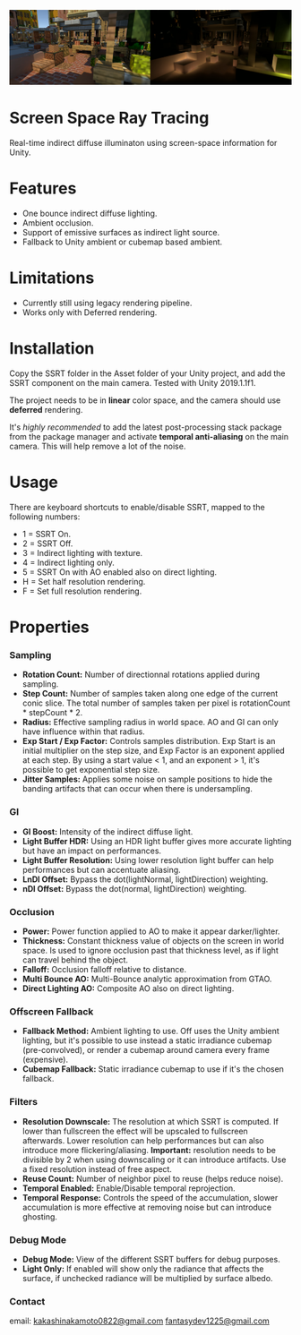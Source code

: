 ![ssrt](Img/ssrt.png)
# Screen Space Ray Tracing

Real-time indirect diffuse illuminaton using screen-space information for Unity.

# Features
* One bounce indirect diffuse lighting.
* Ambient occlusion.
* Support of emissive surfaces as indirect light source.
* Fallback to Unity ambient or cubemap based ambient.

# Limitations
* Currently still using legacy rendering pipeline.
* Works only with Deferred rendering.

# Installation

Copy the SSRT folder in the Asset folder of your Unity project, and add the SSRT component on the main camera. Tested with Unity 2019.1.1f1.

The project needs to be in __linear__ color space, and the camera should use __deferred__ rendering.

It's *highly recommended* to add the latest post-processing stack package from the package manager and activate __temporal anti-aliasing__ on the main camera. This will help remove a lot of the noise.

# Usage

There are keyboard shortcuts to enable/disable SSRT, mapped to the following numbers:

* 1 = SSRT On.
* 2 = SSRT Off.
* 3 = Indirect lighting with texture.
* 4 = Indirect lighting only.
* 5 = SSRT On with AO enabled also on direct lighting.
* H = Set half resolution rendering.
* F = Set full resolution rendering. 

# Properties

### Sampling
* __Rotation Count:__ Number of directionnal rotations applied during sampling.
* __Step Count:__ Number of samples taken along one edge of the current conic slice. The total number of samples taken per pixel is rotationCount * stepCount * 2.
* __Radius:__ Effective sampling radius in world space. AO and GI can only have influence within that radius.
* __Exp Start / Exp Factor:__ Controls samples distribution. Exp Start is an initial multiplier on the step size, and Exp Factor is an exponent applied at each step. By using a start value < 1, and an exponent > 1, it's possible to get exponential step size.
* __Jitter Samples:__ Applies some noise on sample positions to hide the banding artifacts that can occur when there is undersampling.

### GI
* __GI Boost:__ Intensity of the indirect diffuse light.
* __Light Buffer HDR:__ Using an HDR light buffer gives more accurate lighting but have an impact on performances.
* __Light Buffer Resolution:__ Using lower resolution light buffer can help performances but can accentuate aliasing.
* __LnDl Offset:__ Bypass the dot(lightNormal, lightDirection) weighting.
* __nDl Offset:__ Bypass the dot(normal, lightDirection) weighting.

### Occlusion
* __Power:__ Power function applied to AO to make it appear darker/lighter.
* __Thickness:__ Constant thickness value of objects on the screen in world space. Is used to ignore occlusion past that thickness level, as if light can travel behind the object.
* __Falloff:__ Occlusion falloff relative to distance.
* __Multi Bounce AO:__ Multi-Bounce analytic approximation from GTAO.
* __Direct Lighting AO:__ Composite AO also on direct lighting.

### Offscreen Fallback
* __Fallback Method:__ Ambient lighting to use. Off uses the Unity ambient lighting, but it's possible to use instead a static irradiance cubemap (pre-convolved), or render a cubemap around camera every frame (expensive).
* __Cubemap Fallback:__ Static irradiance cubemap to use if it's the chosen fallback.

### Filters
* __Resolution Downscale:__ The resolution at which SSRT is computed. If lower than fullscreen the effect will be upscaled to fullscreen afterwards. Lower resolution can help performances but can also introduce more flickering/aliasing. __Important:__ resolution needs to be divisible by 2 when using downscaling or it can introduce artifacts. Use a fixed resolution instead of free aspect.
* __Reuse Count:__ Number of neighbor pixel to reuse (helps reduce noise).
* __Temporal Enabled:__ Enable/Disable temporal reprojection.
* __Temporal Response:__ Controls the speed of the accumulation, slower accumulation is more effective at removing noise but can introduce ghosting.

### Debug Mode
* __Debug Mode:__ View of the different SSRT buffers for debug purposes.
* __Light Only:__ If enabled will show only the radiance that affects the surface, if unchecked radiance will be multiplied by surface albedo.

### Contact
email: kakashinakamoto0822@gmail.com
       fantasydev1225@gmail.com
